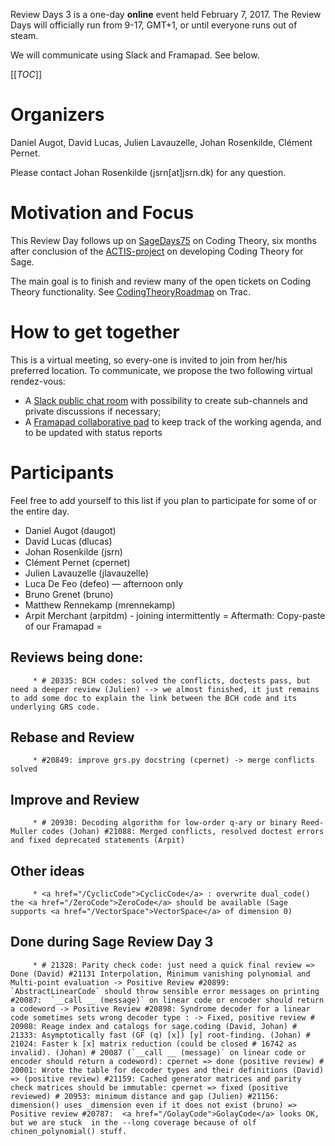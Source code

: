 
Review Days 3 is a one-day **online** event held February 7, 2017. The Review Days will officially run from 9-17, GMT+1, or until everyone runs out of steam. 

We will communicate using Slack and Framapad. See below. 

[[_TOC_]] 


# Organizers

Daniel Augot, David Lucas, Julien Lavauzelle, Johan Rosenkilde, Clément Pernet. 

Please contact Johan Rosenkilde (jsrn[at]jsrn.dk) for any question. 


# Motivation and Focus

This Review Day follows up on <a class="https" href="https://wiki.sagemath.org/days75">SageDays75</a> on Coding Theory, six months after conclusion of the <a class="https" href="https://bitbucket.org/lucasdavid/sage_coding_project">ACTIS-project</a> on developing Coding Theory for Sage. 

The main goal is to finish and review many of the open tickets on Coding Theory functionality. See <a class="https" href="https://trac.sagemath.org/wiki/SageCodingRoadMap">CodingTheoryRoadmap</a> on Trac. 


# How to get together

This is a virtual meeting, so every-one is invited to join from her/his preferred location. To communicate, we propose the two following virtual rendez-vous: 

* A <a class="https" href="https://sagereviewday3.slack.com/">Slack public chat room</a> with possibility to create sub-channels and private discussions if necessary; 
* A <a class="https" href="https://bimestriel.framapad.org/p/SageReviewDay3">Framapad collaborative pad</a> to keep track of the working agenda, and to be updated with status reports 

# Participants

Feel free to add yourself to this list if you plan to participate for some of or the entire day. 

* Daniel Augot (daugot) 
* David Lucas (dlucas) 
* Johan Rosenkilde (jsrn) 
* Clément Pernet (cpernet) 
* Julien Lavauzelle (jlavauzelle) 
* Luca De Feo (defeo) — afternoon only 
* Bruno Grenet (bruno) 
* Matthew Rennekamp (mrennekamp) 
* Arpit Merchant (arpitdm) - joining intermittently 
= Aftermath: Copy-paste of our Framapad =  


## Reviews being done:

         * # 20335: BCH codes: solved the conflicts, doctests pass, but need a deeper review (Julien) --> we almost finished, it just remains to add some doc to explain the link between the BCH code and its underlying GRS code. 

## Rebase and Review

         * #20849: improve grs.py docstring (cpernet) -> merge conflicts solved 

## Improve and Review

         * # 20938: Decoding algorithm for low-order q-ary or binary Reed-Muller codes (Johan) #21088: Merged conflicts, resolved doctest errors and fixed deprecated statements (Arpit) 

## Other ideas

         * <a href="/CyclicCode">CyclicCode</a> : overwrite dual_code() the <a href="/ZeroCode">ZeroCode</a> should be available (Sage supports <a href="/VectorSpace">VectorSpace</a> of dimension 0) 

## Done during Sage Review Day 3

         * # 21328: Parity check code: just need a quick final review => Done (David) #21131 Interpolation, Minimum vanishing polynomial and Multi-point evaluation -> Positive Review #20899:  `AbstractLinearCode` should throw sensible error messages on printing #20087:  `__call __ (message)` on linear code or encoder should return a codeword -> Positive Review #20898: Syndrome decoder for a linear code sometimes sets wrong decoder type : -> Fixed, positive review # 20908: Reage index and catalogs for sage.coding (David, Johan) # 21333: Asymptotically fast (GF (q) [x]) [y] root-finding. (Johan) # 21024: Faster k [x] matrix reduction (could be closed # 16742 as invalid). (Johan) # 20087 (`__call __ (message)` on linear code or encoder should return a codeword): cpernet => done (positive review) # 20001: Wrote the table for decoder types and their definitions (David) => (positive review) #21159: Cached generator matrices and parity check matrices should be immutable: cpernet => fixed (positive reviewed) # 20953: minimum distance and gap (Julien) #21156: dimension() uses _dimension even if it does not exist (bruno) => Positive review #20787:  <a href="/GolayCode">GolayCode</a> looks OK, but we are stuck  in the --long coverage because of olf chinen_polynomial() stuff. 